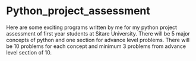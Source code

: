 # Python_project_assessment
Here are some exciting programs written by me for my python project assessment of first year students at Sitare University.
There will be 5 major concepts of python and one section for advance level problems.
There will be 10 problems for each concept and minimum 3 problems from advance level section of 10.
